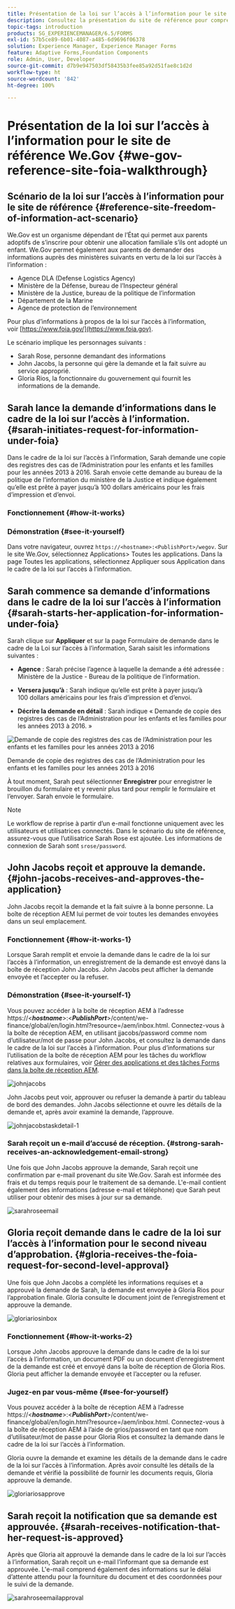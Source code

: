 ```yaml
---
title: Présentation de la loi sur l’accès à l’information pour le site de référence We.Gov
description: Consultez la présentation du site de référence pour comprendre comment AEM Forms aide les administrations à recevoir et donner les informations demandées par les utilisateurs et utilisatrices dans le cadre de la loi sur l’accès à l’information.
topic-tags: introduction
products: SG_EXPERIENCEMANAGER/6.5/FORMS
exl-id: 57b5ce89-6b01-4087-a485-6d9696f06378
solution: Experience Manager, Experience Manager Forms
feature: Adaptive Forms,Foundation Components
role: Admin, User, Developer
source-git-commit: d7b9e947503df58435b3fee85a92d51fae8c1d2d
workflow-type: ht
source-wordcount: '842'
ht-degree: 100%

---
```


# Présentation de la loi sur l’accès à l’information pour le site de référence We.Gov {#we-gov-reference-site-foia-walkthrough}

## Scénario de la loi sur l’accès à l’information pour le site de référence {#reference-site-freedom-of-information-act-scenario}

We.Gov est un organisme dépendant de l’État qui permet aux parents adoptifs de s’inscrire pour obtenir une allocation familiale s’ils ont adopté un enfant. We.Gov permet également aux parents de demander des informations auprès des ministères suivants en vertu de la loi sur l’accès à l’information :

* Agence DLA (Defense Logistics Agency)
* Ministère de la Défense, bureau de l’Inspecteur général
* Ministère de la Justice, bureau de la politique de l’information
* Département de la Marine
* Agence de protection de l’environnement

Pour plus d’informations à propos de la loi sur l’accès à l’information, voir [https://www.foia.gov/](https://www.foia.gov).

Le scénario implique les personnages suivants :

* Sarah Rose, personne demandant des informations
* John Jacobs, la personne qui gère la demande et la fait suivre au service approprié.
* Gloria Rios, la fonctionnaire du gouvernement qui fournit les informations de la demande.

## Sarah lance la demande d’informations dans le cadre de la loi sur l’accès à l’information. {#sarah-initiates-request-for-information-under-foia}

Dans le cadre de la loi sur l’accès à l’information, Sarah demande une copie des registres des cas de l’Administration pour les enfants et les familles pour les années 2013 à 2016. Sarah envoie cette demande au bureau de la politique de l’information du ministère de la Justice et indique également qu’elle est prête à payer jusqu’à 100 dollars américains pour les frais d’impression et d’envoi.

### Fonctionnement {#how-it-works}

### Démonstration {#see-it-yourself}

Dans votre navigateur, ouvrez `https://<hostname>:<PublishPort>/wegov`. Sur le site We.Gov, sélectionnez Applications> Toutes les applications. Dans la page Toutes les applications, sélectionnez Appliquer sous Application dans le cadre de la loi sur l’accès à l’information.

## Sarah commence sa demande d’informations dans le cadre de la loi sur l’accès à l’information {#sarah-starts-her-application-for-information-under-foia}

Sarah clique sur **Appliquer** et sur la page Formulaire de demande dans le cadre de la Loi sur l’accès à l’information, Sarah saisit les informations suivantes :

* **Agence** : Sarah précise l’agence à laquelle la demande a été adressée : Ministère de la Justice - Bureau de la politique de l’information.

* **Versera jusqu’à** : Sarah indique qu’elle est prête à payer jusqu’à 100 dollars américains pour les frais d’impression et d’envoi.
* **Décrire la demande en détail** : Sarah indique « Demande de copie des registres des cas de l’Administration pour les enfants et les familles pour les années 2013 à 2016. »

![Demande de copie des registres des cas de l’Administration pour les enfants et les familles pour les années 2013 à 2016](assets/sarahfiosform.png)

Demande de copie des registres des cas de l’Administration pour les enfants et les familles pour les années 2013 à 2016

À tout moment, Sarah peut sélectionner **Enregistrer** pour enregistrer le brouillon du formulaire et y revenir plus tard pour remplir le formulaire et l’envoyer. Sarah envoie le formulaire.

>[!NOTE]
>
>Le workflow de reprise à partir d’un e-mail fonctionne uniquement avec les utilisateurs et utilisatrices connectés. Dans le scénario du site de référence, assurez-vous que l’utilisatrice Sarah Rose est ajoutée. Les informations de connexion de Sarah sont `srose/password`.

## John Jacobs reçoit et approuve la demande. {#john-jacobs-receives-and-approves-the-application}

John Jacobs reçoit la demande et la fait suivre à la bonne personne. La boîte de réception AEM lui permet de voir toutes les demandes envoyées dans un seul emplacement.

### Fonctionnement {#how-it-works-1}

Lorsque Sarah remplit et envoie la demande dans le cadre de la loi sur l’accès à l’information, un enregistrement de la demande est envoyé dans la boîte de réception John Jacobs. John Jacobs peut afficher la demande envoyée et l’accepter ou la refuser.

### Démonstration {#see-it-yourself-1}

Vous pouvez accéder à la boîte de réception AEM à l’adresse https://&lt;***hostname***>:&lt;***PublishPort***>/content/we-finance/global/en/login.html?resource=/aem/inbox.html. Connectez-vous à la boîte de réception AEM, en utilisant jjacobs/password comme nom d’utilisateur/mot de passe pour John Jacobs, et consultez la demande dans le cadre de la loi sur l’accès à l’information. Pour plus d’informations sur l’utilisation de la boîte de réception AEM pour les tâches du workflow relatives aux formulaires, voir [Gérer des applications et des tâches Forms dans la boîte de réception AEM](/help/forms/using/manage-applications-inbox.md).

![johnjacobs](assets/johnjacobs.png)

John Jacobs peut voir, approuver ou refuser la demande à partir du tableau de bord des demandes. John Jacobs sélectionne et ouvre les détails de la demande et, après avoir examiné la demande, l’approuve.

![johnjacobstaskdetail-1](assets/johnjacobstaskdetail-1.png)

### <strong>Sarah reçoit un e-mail d’accusé de réception.</strong> {#strong-sarah-receives-an-acknowledgement-email-strong}

Une fois que John Jacobs approuve la demande, Sarah reçoit une confirmation par e-mail provenant du site We.Gov. Sarah est informée des frais et du temps requis pour le traitement de sa demande. L&#39;e-mail contient également des informations (adresse e-mail et téléphone) que Sarah peut utiliser pour obtenir des mises à jour sur sa demande.

![sarahroseemail](assets/sarahroseemail.png)

## Gloria reçoit demande dans le cadre de la loi sur l’accès à l’information pour le second niveau d’approbation. {#gloria-receives-the-foia-request-for-second-level-approval}

Une fois que John Jacobs a complété les informations requises et a approuvé la demande de Sarah, la demande est envoyée à Gloria Rios pour l’approbation finale. Gloria consulte le document joint de l’enregistrement et approuve la demande.

![gloriariosinbox](assets/gloriariosinbox.png)

### Fonctionnement {#how-it-works-2}

Lorsque John Jacobs approuve la demande dans le cadre de la loi sur l’accès à l’information, un document PDF ou un document d’enregistrement de la demande est créé et envoyé dans la boîte de réception de Gloria Rios. Gloria peut afficher la demande envoyée et l’accepter ou la refuser.

### Jugez-en par vous-même {#see-for-yourself}

Vous pouvez accéder à la boîte de réception AEM à l’adresse https://&lt;***hostname***>:&lt;***PublishPort***>/content/we-finance/global/en/login.html?resource=/aem/inbox.html. Connectez-vous à la boîte de réception AEM à l’aide de grios/password en tant que nom d’utilisateur/mot de passe pour Gloria Rios et consultez la demande dans le cadre de la loi sur l’accès à l’information.

Gloria ouvre la demande et examine les détails de la demande dans le cadre de la loi sur l’accès à l’information. Après avoir consulté les détails de la demande et vérifié la possibilité de fournir les documents requis, Gloria approuve la demande.

![gloriariosapprove](assets/gloriariosapproves.png)

## Sarah reçoit la notification que sa demande est approuvée. {#sarah-receives-notification-that-her-request-is-approved}

Après que Gloria ait approuvé la demande dans le cadre de la loi sur l’accès à l’information, Sarah reçoit un e-mail l’informant que sa demande est approuvée. L&#39;e-mail comprend également des informations sur le délai d’attente attendu pour la fourniture du document et des coordonnées pour le suivi de la demande.

![sarahroseemailapproval](assets/sarahroseemailapproval.png)
